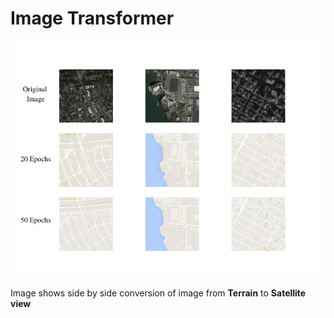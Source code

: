 # Image Transformer
![alt text](plot_000001.png)

Image shows side by side conversion of image from **Terrain** to **Satellite view**
